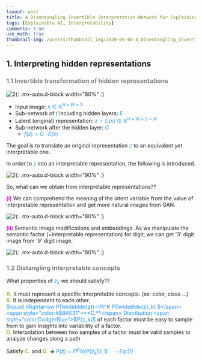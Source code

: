 ```yaml
---
layout: post
title: A Disentangling Invertible Interpretation Network for Explaining Latent Representations
tags: [Explainable AI, Interpretability]
comments: true
use_math: true
thumbnail-img: /assets/thumbnail_img/2020-09-08-A_Disentangling_Invertible_Interpretation_Network_for_Explaining_Latent_Representations/post.PNG
---
```


## 1. Interpreting hidden representations

### <span style="color:gray"> 1.1 Invertible transformation of hidden representations </span>


![2](https://da2so.github.io/assets/post_img/2020-09-08-A_Disentangling_Invertible_Interpretation_Network_for_Explaining_Latent_Representations/1.png){: .mx-auto.d-block width="80%" :}

- Input image: <span style="color:DodgerBlue">$x \in \mathbb{R}^{H \times W \times 3}$</span>
- Sub-network of <span style="color:DodgerBlue">$f$</span> including hidden layers: <span style="color:DodgerBlue">$E$</span>
- Latent (original) representation: <span style="color:DodgerBlue">$z=\mathbb{E} (x) \in \mathbb{R}^{H \times W \times 3 = N}$</span> 
- Sub-network after the hidden layer: <span style="color:DodgerBlue">$G$</span>
	- <span style="color:DodgerBlue">$f(x)=G \cdot E(x)$</span>


The goal is to translate an original representation <span style="color:DodgerBlue">$z$</span> to an equivalent yet interpretable one. 

In order to <span style="color:DodgerBlue">$z$</span> into an interpretable representation, the following is introduced.

![2](https://da2so.github.io/assets/post_img/2020-09-08-A_Disentangling_Invertible_Interpretation_Network_for_Explaining_Latent_Representations/2.png){: .mx-auto.d-block width="90%" :}



So, what can we obtain from interpretable representations??

<span style="color:#CC16CF">**(i)**</span> We can comprehend the meaning of the latent variable from the value of interpretable representation and get more natural images from GAN.

![2](https://da2so.github.io/assets/post_img/2020-09-08-A_Disentangling_Invertible_Interpretation_Network_for_Explaining_Latent_Representations/3.png){: .mx-auto.d-block width="80%" :}

<span style="color:#CC16CF">**(ii)**</span> Semantic image modifications and embeddings. As we manipulate the semantic factor (=interpretable representation) for digit, we can get '3' digit image from '9' digit image.

![2](https://da2so.github.io/assets/post_img/2020-09-08-A_Disentangling_Invertible_Interpretation_Network_for_Explaining_Latent_Representations/4.png){: .mx-auto.d-block width="80%" :}



### <span style="color:gray"> 1.2 Distangling interpretable concepts </span>

What properties of <span style="color:DodgerBlue">$\widetilde{z}_k$</span> we should satisfy??

<span style="color:#BBAE31">**A.**</span> It must represent a specific interpretable concepts. (ex: color, class ...)  
<span style="color:#BBAE31">**B.**</span> It is independent to each other.  
     <span style="color:DodgerBlue">$\quad \Rightarrow P(\widetilde{z})=\Pi^K P(\widetilde{z}_k) $</span>  
<span style="color:#BBAE31">**C.**</span> Distribution <span style="color:DodgerBlue">$P(z_k)$</span> of each factor must be easy to sample from to gain insights into variability of a factor.  
<span style="color:#BBAE31">**D.**</span> Interpolation between two samples of a factor must be valid samples to analyze changes along a path


Satisfy <span style="color:#BBAE31">**C.**</span> and <span style="color:#BBAE31">**D.**</span> <span style="color:black">$\Rightarrow$</span> <span style="color:DodgerBlue">$P(\widetilde{z})=\Pi^K N(P(\widetilde{z}_k | 0,1) \quad \cdots Eq. (1)$</span>



